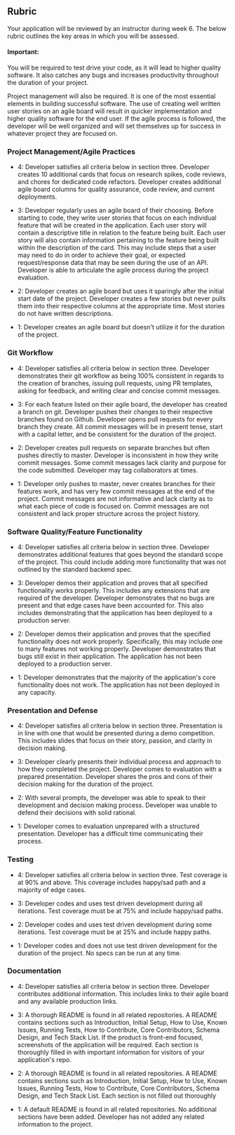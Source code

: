 ## Rubric

Your application will be reviewed by an instructor during week 6. The below rubric outlines the key areas in which you will be assessed.

#### Important:

You will be required to test drive your code, as it will lead to higher quality software. It also catches any bugs and increases productivity throughout the duration of your project.

Project management will also be required. It is one of the most essential elements in building successful software. The use of creating well written user stories on an agile board will result in quicker implementation and higher quality software for the end user. If the agile process is followed, the developer will be well organized and will set themselves up for success in whatever project they are focused on.

### Project Management/Agile Practices

- 4: Developer satisfies all criteria below in section three. Developer creates 10 additional cards that focus on research spikes, code reviews, and chores for dedicated code refactors. Developer creates additional agile board columns for quality assurance, code review, and current deployments.

- 3: Developer regularly uses an agile board of their choosing. Before starting to code, they write user stories that focus on each individual feature that will be created in the application. Each user story will contain a descriptive title in relation to the feature being built. Each user story will also contain information pertaining to the feature being built within the description of the card. This may include steps that a user may need to do in order to achieve their goal, or expected request/response data that may be seen during the use of an API. Developer is able to articulate the agile process during the project evaluation.

- 2: Developer creates an agile board but uses it sparingly after the initial start date of the project. Developer creates a few stories but never pulls them into their respective columns at the appropriate time. Most stories do not have written descriptions.

- 1: Developer creates an agile board but doesn't utilize it for the duration of the project.

### Git Workflow

- 4: Developer satisfies all criteria below in section three. Developer demonstrates their git workflow as being 100% consistent in regards to the creation of branches, issuing pull requests, using PR templates, asking for feedback, and writing clear and concise commit messages.  

- 3: For each feature listed on their agile board, the developer has created a branch on git. Developer pushes their changes to their respective branches found on Github. Developer opens pull requests for every branch they create. All commit messages will be in present tense, start with a capital letter, and be consistent for the duration of the project.

- 2: Developer creates pull requests on separate branches but often pushes directly to master. Developer is inconsistent in how they write commit messages. Some commit messages lack clarity and purpose for the code submitted. Developer may tag collaborators at times.

- 1: Developer only pushes to master, never creates branches for their features work, and has very few commit messages at the end of the project. Commit messages are not informative and lack clarity as to what each piece of code is focused on. Commit messages are not consistent and lack proper structure across the project history.

### Software Quality/Feature Functionality

- 4: Developer satisfies all criteria below in section three. Developer demonstrates additional features that goes beyond the standard scope of the project. This could include adding more functionality that was not outlined by the standard backend spec.

- 3: Developer demos their application and proves that all specified functionality works properly. This includes any extensions that are required of the developer. Developer demonstrates that no bugs are present and that edge cases have been accounted for. This also includes demonstrating that the application has been deployed to a production server.

- 2: Developer demos their application and proves that the specified functionality does not work properly. Specifically, this may include one to many features not working properly. Developer demonstrates that bugs still exist in their application. The application has not been deployed to a production server.  

- 1: Developer demonstrates that the majority of the application's core functionality does not work. The application has not been deployed in any capacity.  

### Presentation and Defense

- 4: Developer satisfies all criteria below in section three. Presentation is in line with one that would be presented during a demo competition. This includes slides that focus on their story, passion, and clarity in decision making.

- 3: Developer clearly presents their individual process and approach to how they completed the project. Developer comes to evaluation with a prepared presentation. Developer shares the pros and cons of their decision making for the duration of the project.

- 2: With several prompts, the developer was able to speak to their development and decision making process. Developer was unable to defend their decisions with solid rational.

- 1: Developer comes to evaluation unprepared with a structured presentation. Developer has a difficult time communicating their process.

### Testing

- 4: Developer satisfies all criteria below in section three. Test coverage is at 90% and above. This coverage includes happy/sad path and a majority of edge cases.

- 3: Developer codes and uses test driven development during all iterations. Test coverage must be at 75% and include happy/sad paths.

- 2: Developer codes and uses test driven development during some iterations. Test coverage must be at 25% and include happy paths.

- 1: Developer codes and does not use test driven development for the duration of the project. No specs can be run at any time.  

### Documentation

- 4: Developer satisfies all criteria below in section three. Developer contributes additional information. This includes links to their agile board and any available production links.

- 3: A thorough README is found in all related repositories. A README contains sections such as Introduction, Initial Setup, How to Use, Known Issues, Running Tests, How to Contribute, Core Contributors, Schema Design, and Tech Stack List. If the product is front-end focused, screenshots of the application will be required. Each section is thoroughly filled in with important information for visitors of your application's repo.

- 2: A thorough README is found in all related repositories. A README contains sections such as Introduction, Initial Setup, How to Use, Known Issues, Running Tests, How to Contribute, Core Contributors, Schema Design, and Tech Stack List. Each section is not filled out thoroughly

- 1: A default README is found in all related repositories. No additional sections have been added. Developer has not added any related information to the project.
